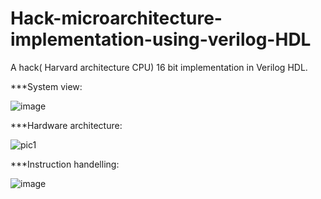 # Hack-microarchitecture-implementation-using-verilog-HDL
A hack( Harvard architecture CPU) 16 bit implementation in Verilog HDL.

***System view:

![image](https://user-images.githubusercontent.com/63185463/123139507-ed26c280-d473-11eb-8495-740e5aee6f53.png)

***Hardware architecture:

![pic1](https://user-images.githubusercontent.com/63185463/123139091-72f63e00-d473-11eb-9c99-eb9e230a2ccc.png)
 
 ***Instruction handelling:
 
 ![image](https://user-images.githubusercontent.com/63185463/123139808-39720280-d474-11eb-9d3c-d493eba2b66d.png)


